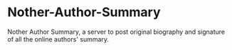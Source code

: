 # Nother-Author-Summary
Nother Author Summary, a server to post original biography and signature of all the online authors' summary.
